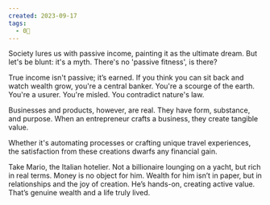 ```yaml
---
created: 2023-09-17
tags:
  - 0🌲
---
```

Society lures us with passive income, painting it as the ultimate dream. But let's be blunt: it's a myth. There's no 'passive fitness', is there? 

True income isn't passive; it’s earned. If you think you can sit back and watch wealth grow, you're a central banker. You're a scourge of the earth. You're a usurer. You're misled. You contradict nature's law.

Businesses and products, however, are real. They have form, substance, and purpose. When an entrepreneur crafts a business, they create tangible value. 

Whether it's automating processes or crafting unique travel experiences, the satisfaction from these creations dwarfs any financial gain.

Take Mario, the Italian hotelier. Not a billionaire lounging on a yacht, but rich in real terms. Money is no object for him. Wealth for him isn’t in paper, but in relationships and the joy of creation. He’s hands-on, creating active value. That’s genuine wealth and a life truly lived. 